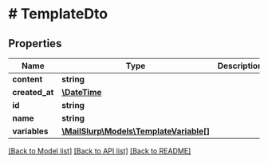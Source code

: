 # # TemplateDto

## Properties

Name | Type | Description | Notes
------------ | ------------- | ------------- | -------------
**content** | **string** |  | 
**created_at** | [**\DateTime**](\DateTime) |  | 
**id** | **string** |  | 
**name** | **string** |  | 
**variables** | [**\MailSlurp\Models\TemplateVariable[]**](TemplateVariable) |  | 

[[Back to Model list]](../../README#documentation-for-models) [[Back to API list]](../../README#documentation-for-api-endpoints) [[Back to README]](../../README)


